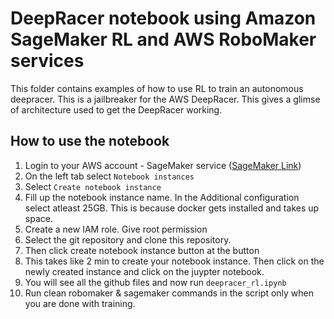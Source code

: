 # DeepRacer notebook using Amazon SageMaker RL and AWS RoboMaker services

This folder contains examples of how to use RL to train an autonomous deepracer. This is a jailbreaker for the AWS DeepRacer. This gives a glimse of architecture used to get the DeepRacer working.

## How to use the notebook

1. Login to your AWS account - SageMaker service ([SageMaker Link](https://us-west-2.console.aws.amazon.com/sagemaker/home?region=us-west-2#/dashboard))
2. On the left tab select `Notebook instances`
3. Select `Create notebook instance`
4. Fill up the notebook instance name. In the Additional configuration select atleast 25GB. This is because docker gets installed and takes up space.
5. Create a new IAM role. Give root permission
6. Select the git repository and clone this repository.
7. Then click create notebook instance button at the button
8. This takes like 2 min to create your notebook instance. Then click on the newly created instance and click on the juypter notebook.
9. You will see all the github files and now run `deepracer_rl.ipynb`
10. Run clean robomaker & sagemaker commands in the script only when you are done with training.
